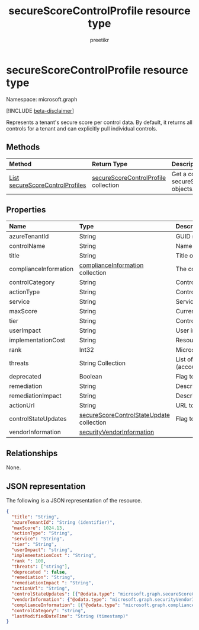 ﻿---
title: "secureScoreControlProfile resource type"
description: "Represents a tenant's secure score per control data. By default, it returns all controls for a tenant and can explicitly pull individual controls."
localization_priority: Normal
doc_type: resourcePageType
ms.prod: ""
author: "preetikr"
---

# secureScoreControlProfile resource type

Namespace: microsoft.graph

[!INCLUDE [beta-disclaimer](../../includes/beta-disclaimer.md)]

Represents a tenant's secure score per control data. By default, it returns all controls for a tenant and can explicitly pull individual controls.

## Methods

| Method                                                                       | Return Type                                                           | Description                                            |
| :--------------------------------------------------------------------------- | :-------------------------------------------------------------------- | :----------------------------------------------------- |
| [List secureScoreControlProfiles](../api/securescorecontrolprofiles-list.md) | [secureScoreControlProfile](securescorecontrolprofiles.md) collection | Get a collection of secureScoreControlProfile objects. |

## Properties

| Name                  | Type                                                                         | Description                                                                                                                                                                         |
| :-------------------- | :--------------------------------------------------------------------------- | :---------------------------------------------------------------------------------------------------------------------------------------------------------------------------------- |
| azureTenantId         | String                                                                       | GUID string for tenant ID.                                                                                                                                                          |
| controlName           | String                                                                       | Name of the control.                                                                                                                                                                |
| title                 | String                                                                       | Title of the control.                                                                                                                                                               |
| complianceInformation | [complianceInformation](complianceinformation.md) collection                 | The collection of compliance information associated with secure score control                                                                                                       |
| controlCategory       | String                                                                       | Control action category (Account, Data, Device, Apps, Infrastructure).                                                                                                              |
| actionType            | String                                                                       | Control action type (Config, Review, Behavior).                                                                                                                                     |
| service               | String                                                                       | Service that owns the control (Exchange, Sharepoint, Azure AD).                                                                                                                     |
| maxScore              | String                                                                       | Current obtained max score on specified date.                                                                                                                                       |
| tier                  | String                                                                       | Control tier (Core, Defense in Depth, Advanced.)                                                                                                                                    |
| userImpact            | String                                                                       | User impact of implementing control (low, moderate, high).                                                                                                                          |
| implementationCost    | String                                                                       | Resource cost of implemmentating control (low, moderate, high).                                                                                                                     |
| rank                  | Int32                                                                        | Microsoft's stack ranking of control.                                                                                                                                               |
| threats               | String Collection                                                            | List of threats the control mitigates (accountBreach,dataDeletion,dataExfiltration,dataSpillage,elevationOfPrivilege,maliciousInsider,passwordCracking,phishingOrWhaling,spoofing). |
| deprecated            | Boolean                                                                      | Flag to indicate if a control is depreciated.                                                                                                                                       |
| remediation           | String                                                                       | Description of what the control will help remediate.                                                                                                                                |
| remediationImpact     | String                                                                       | Description of the impact on users of the remediation.                                                                                                                              |
| actionUrl             | String                                                                       | URL to where the control can be actioned.                                                                                                                                           |
| controlStateUpdates   | [secureScoreControlStateUpdate](securescorecontrolstateupdate.md) collection | Flag to indicate where the tenant has marked a control (ignore, thirdParty, reviewed) (supports [update](../api/securescorecontrolprofiles-update.md)).                             |
| vendorInformation     | [securityVendorInformation](securityvendorinformation.md)                    |                                                                                                                                                                                     |

## Relationships

None.

## JSON representation

The following is a JSON representation of the resource.

<!-- {
  "blockType": "resource",
  "optionalProperties": [

  ],
  "@odata.type": "microsoft.graph.secureScoreControlProfile"
}-->

```json
{
  "title": "String",
  "azureTenantId": "String (identifier)",
  "maxScore": 1024.13,
  "actionType": "String",
  "service": "String",
  "tier": "String",
  "userImpact": "string",
  "implementationCost ": "String",
  "rank ": 100,
  "threats": ["string"],
  "deprecated ": false,
  "remediation": "String",
  "remediationImpact ": "String",
  "actionUrl": "String",
  "controlStateUpdates": [{"@odata.type": "microsoft.graph.secureScoreControlStateUpdate"}],
  "vendorInformation": {"@odata.type": "microsoft.graph.securityVendorInformation"},
  "complianceInformation": [{"@odata.type": "microsoft.graph.complianceInformation"}],
  "controlCategory": "string",
  "lastModifiedDateTime": "String (timestamp)"
}


```

<!--
{
  "type": "#page.annotation",
  "description": "secureScoreControlProfiles resource",
  "keywords": "",
  "section": "documentation",
  "tocPath": "",
  "suppressions": []
}
-->
